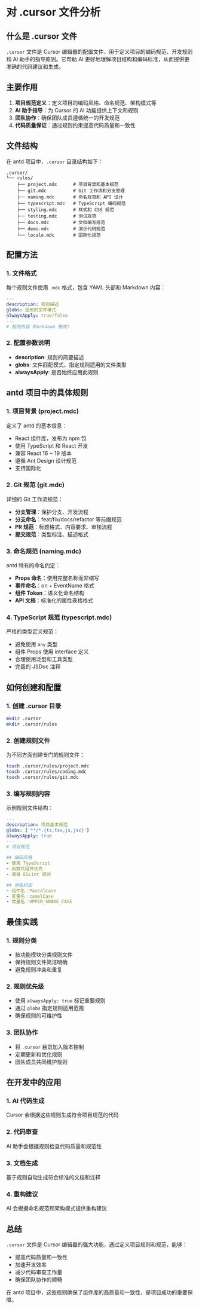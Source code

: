 # 对 .cursor 文件分析

## 什么是 .cursor 文件

`.cursor` 文件是 Cursor 编辑器的配置文件，用于定义项目的编码规范、开发规则和 AI 助手的指导原则。它帮助 AI 更好地理解项目结构和编码标准，从而提供更准确的代码建议和生成。

## 主要作用

1. **项目规范定义**：定义项目的编码风格、命名规范、架构模式等
2. **AI 助手指导**：为 Cursor 的 AI 功能提供上下文和规则
3. **团队协作**：确保团队成员遵循统一的开发规范
4. **代码质量保证**：通过规则约束提高代码质量和一致性

## 文件结构

在 antd 项目中，`.cursor` 目录结构如下：

```
.cursor/
└── rules/
    ├── project.mdc      # 项目背景和基本规范
    ├── git.mdc          # Git 工作流和分支管理
    ├── naming.mdc       # 命名规范和 API 设计
    ├── typescript.mdc   # TypeScript 编码规范
    ├── styling.mdc      # 样式和 CSS 规范
    ├── testing.mdc      # 测试规范
    ├── docs.mdc         # 文档编写规范
    ├── demo.mdc         # 演示代码规范
    └── locale.mdc       # 国际化规范
```

## 配置方法

### 1. 文件格式

每个规则文件使用 `.mdc` 格式，包含 YAML 头部和 Markdown 内容：

```yaml
---
description: 规则描述
globs: 适用的文件模式
alwaysApply: true/false
---
# 规则内容（Markdown 格式）
```

### 2. 配置参数说明

- **description**: 规则的简要描述
- **globs**: 文件匹配模式，指定规则适用的文件类型
- **alwaysApply**: 是否始终应用此规则

## antd 项目中的具体规则

### 1. 项目背景 (project.mdc)

定义了 antd 的基本信息：

- React 组件库，发布为 npm 包
- 使用 TypeScript 和 React 开发
- 兼容 React 16 ~ 19 版本
- 遵循 Ant Design 设计规范
- 支持国际化

### 2. Git 规范 (git.mdc)

详细的 Git 工作流规范：

- **分支管理**：保护分支、开发流程
- **分支命名**：feat/fix/docs/refactor 等前缀规范
- **PR 规范**：标题格式、内容要求、审核流程
- **提交规范**：类型标注、描述格式

### 3. 命名规范 (naming.mdc)

antd 特有的命名约定：

- **Props 命名**：使用完整名称而非缩写
- **事件命名**：on + EventName 格式
- **组件 Token**：语义化命名结构
- **API 文档**：标准化的属性表格格式

### 4. TypeScript 规范 (typescript.mdc)

严格的类型定义规范：

- 避免使用 `any` 类型
- 组件 Props 使用 interface 定义
- 合理使用泛型和工具类型
- 完善的 JSDoc 注释

## 如何创建和配置

### 1. 创建 .cursor 目录

```bash
mkdir .cursor
mkdir .cursor/rules
```

### 2. 创建规则文件

为不同方面创建专门的规则文件：

```bash
touch .cursor/rules/project.mdc
touch .cursor/rules/coding.mdc
touch .cursor/rules/git.mdc
```

### 3. 编写规则内容

示例规则文件结构：

```yaml
---
description: 项目基本规范
globs: ['**/*.{ts,tsx,js,jsx}']
alwaysApply: true
---
# 项目规范

## 编码风格
- 使用 TypeScript
- 函数式组件优先
- 遵循 ESLint 规则

## 命名约定
- 组件名：PascalCase
- 变量名：camelCase
- 常量名：UPPER_SNAKE_CASE
```

## 最佳实践

### 1. 规则分类

- 按功能模块分类规则文件
- 保持规则文件简洁明确
- 避免规则冲突和重复

### 2. 规则优先级

- 使用 `alwaysApply: true` 标记重要规则
- 通过 `globs` 指定规则适用范围
- 确保规则的可维护性

### 3. 团队协作

- 将 `.cursor` 目录加入版本控制
- 定期更新和优化规则
- 团队成员共同维护规则

## 在开发中的应用

### 1. AI 代码生成

Cursor 会根据这些规则生成符合项目规范的代码

### 2. 代码审查

AI 助手会根据规则检查代码质量和规范性

### 3. 文档生成

基于规则自动生成符合标准的文档和注释

### 4. 重构建议

AI 会根据命名规范和架构模式提供重构建议

## 总结

`.cursor` 文件是 Cursor 编辑器的强大功能，通过定义项目规则和规范，能够：

- 提高代码质量和一致性
- 加速开发效率
- 减少代码审查工作量
- 确保团队协作的顺畅

在 antd 项目中，这些规则确保了组件库的高质量和一致性，是项目成功的重要保障。
